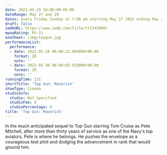 ```yaml
---
date: 2022-05-29 19:00:00-05:00
dateRange: May 27 and 29
dates: every Friday Sunday at 7:00 pm starting May 27 2022 ending May 29 2022
draft: false
imdbURL: https://www.imdb.com/title/tt1745960/
mpaaRating: PG-13
oneSheet: /img/topgun.jpg
performanceList:
  performance:
  - date: 2022-05-28 00:00:23.984000+00:00
    format: 2D
    note: ''
  - date: 2022-05-30 00:00:03.553000+00:00
    format: 2D
    note: ''
runningTime: 131
shortTitle: 'Top Gun: Maverick'
showType: Cinema
studioInfo:
  studio: Not Specified
  studioFee: 0
  studioPercentage: 0
title: 'Top Gun: Maverick'
---
```


In the much anticipated sequel to Top Gun starring Tom Cruise as Pete Mitchell, after more than thirty years of service as one of the Navy's top aviators, Pete is where he belongs. He pushes the envelope as a courageous test pilot and dodging the advancement in rank that would ground him.